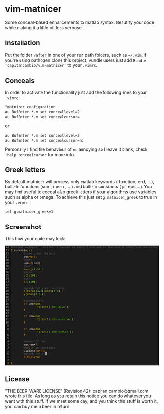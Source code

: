vim-matnicer
============

Some conceal-based enhancements to matlab syntax. Beautify your code while making it a little bit less verbose.


Installation
------------

Put the folder `/after` in one of your run path folders, such as `~/.vim`. If you're using [pathogen](https://github.com/tpope/vim-pathogen) clone this project, [vundle](https://github.com/gmarik/vundle) users just add `Bundle  'capitancambio/vim-matnicer'` to your `.vimrc`.

Conceals 
--------

In order to activate the functionality just add the following lines to your `.vimrc`:


	"matnicer configuration
	au BufEnter *.m set conceallevel=2
	au BufEnter *.m set concealcursor=
	
or:

	au BufEnter *.m set conceallevel=2
	au BufEnter *.m set concealcursor=nc
	
Personally I find the behaviour of `nc` annoying so I leave it blank, check `:help concealcursor` for more info.


Greek letters
-------------

By default matnicer will process only matlab keywords ( function, end, ...), built-in functions (sum, mean , ...) and built-in constants ( pi, eps,...). You may find useful to coceal also greek letters if your algorithms use variables such as alpha or omega. To achieve this just set `g:matnicer_greek` to true in your `.vimrc`:

	let g:matnicer_greek=1

Screenshot
----------

 This how your code may look:

![Screenshot](http://github.com/capitancambio/vim-matnicer/raw/master/screenshot.png)

License
-------
"THE BEER-WARE LICENSE" (Revision 42):
<capitan.cambio@gmail.com> wrote this file. As long as you retain this notice you
can do whatever you want with this stuff. If we meet some day, and you think
this stuff is worth it, you can buy me a beer in return.





